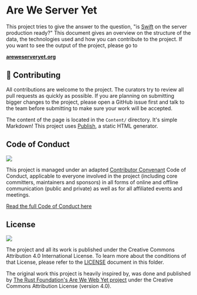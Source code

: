 # Are We Server Yet

This project tries to give the answer to the question, "is [Swift](http://swift.org) on the server production ready?" This document gives an overview on the structure of the data, the technologies used and how you can contribute to the project. If you want to see the output of the project, please go to

**[areweserveryet.org](http://www.areweserveryet.org/)**

## 🚀 Contributing

All contributions are welcome to the project. The curators try to review all pull requests as quickly as possible. If you are planning on submitting bigger changes to the project, please open a GitHub issue first and talk to the team before submitting to make sure your work will be accepted.

The content of the page is located in the `Content/` directory. It's simple Markdown!
This project uses [Publish](https://github.com/JohnSundell/Publish), a static HTML generator.

## Code of Conduct

![](https://img.shields.io/badge/Code_of_Conduct-Contributor_Covenant-green.svg?style=flat-square)

This project is managed under an adapted [Contributor Convenant](http://contributor-covenant.org/) Code of Conduct, applicable to everyone involved in the project (including core committers, maintainers and sponsors) in all forms of online and offline communication (public and private) as well as for all affiliated events and meetings.

[Read the full Code of Conduct here](./CODE_OF_CONDUCT.md)

## License

![](https://img.shields.io/github/license/brokenhandsio/are-we-server-yet.svg?style=flat-square)

The project and all its work is published under the Creative Commons Attribution 4.0 International License. To learn more about the conditions of that License, please refer to the [LICENSE](LICENSE) document in this folder.

The original work this project is heavily inspired by, was done and published by [The Rust Foundation's Are We Web Yet project](https://github.com/rust-lang/arewewebyet) under the Creative Commons Attribution License (version 4.0).
